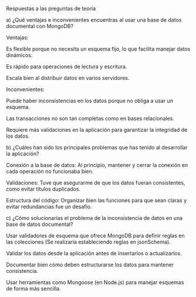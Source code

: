 Respuestas a las preguntas de teoría

a) ¿Qué ventajas e inconvenientes encuentras al usar una base de datos documental con MongoDB?

Ventajas:

Es flexible porque no necesita un esquema fijo, lo que facilita manejar datos dinámicos.

Es rápido para operaciones de lectura y escritura.

Escala bien al distribuir datos en varios servidores.

Inconvenientes:

Puede haber inconsistencias en los datos porque no obliga a usar un esquema.

Las transacciones no son tan completas como en bases relacionales.

Requiere más validaciones en la aplicación para garantizar la integridad de los datos.

b) ¿Cuáles han sido los principales problemas que has tenido al desarrollar la aplicación?

Conexión a la base de datos: Al principio, mantener y cerrar la conexión en cada operación no funcionaba bien.

Validaciones: Tuve que asegurarme de que los datos fueran consistentes, como evitar títulos duplicados.

Estructura del código: Organizar bien las funciones para que sean claras y evitar redundancias fue un desafío.

c) ¿Cómo solucionarías el problema de la inconsistencia de datos en una base de datos documental?

Usar validadores de esquema que ofrece MongoDB para definir reglas en las colecciones (Se realizaría estableciendo reglas en jsonSchema).

Validar los datos desde la aplicación antes de insertarlos o actualizarlos.

Documentar bien cómo deben estructurarse los datos para mantener consistencia.

Usar herramientas como Mongoose (en Node.js) para manejar esquemas de forma más sencilla.

